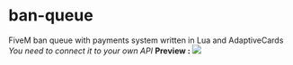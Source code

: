 # ban-queue
FiveM ban queue with payments system written in Lua and AdaptiveCards
<br>
*You need to connect it to your own API*
**Preview :**
<img src="https://cdn.discordapp.com/attachments/1047550758561779762/1078113172541673482/Screenshot_2023-02-23_013634.png"></img>


